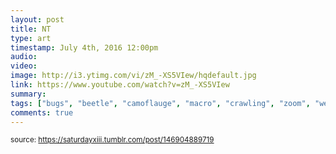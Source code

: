 ```yaml
---
layout: post
title: NT
type: art
timestamp: July 4th, 2016 12:00pm
audio: 
video: 
image: http://i3.ytimg.com/vi/zM_-XS5VIew/hqdefault.jpg
link: https://www.youtube.com/watch?v=zM_-XS5VIew
summary: 
tags: ["bugs", "beetle", "camoflauge", "macro", "crawling", "zoom", "weevil", "insect", "photography", "art"]
comments: true
---
```

  
<small>source: https://saturdayxiii.tumblr.com/post/146904889719</small>